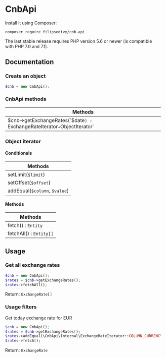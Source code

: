 CnbApi
======

Install it using Composer:

```
composer require filipsedivy/cnb-api
```

The last stable release requires PHP version 5.6 or newer (is compatible with PHP 7.0 and 7.1).

Documentation
-------------

### Create an object

```php
$cnb = new CnbApi();
```

### CnbApi methods

| Methods                                                                     |
| --------------------------------------------------------------------------- |
| $cnb->getExchangeRates(`$date`) : `ExchangeRateIterator` → `ObjectIterator` |                             |

### Object iterator

#### Conditionals

| Methods                        |
| ------------------------------ |
| setLimit(`$limit`)             |
| setOffset(`$offset`)           |
| addEqual(`$column`, `$value`)  |


#### Methods

| Methods                        |
| ------------------------------ |
| fetch() : `Entity`             |
| fetchAll() : `Entity[]`        |

Usage
-----

### Get all exchange rates

```php
$cnb = new CnbApi();
$rates = $cnb->getExchangeRates();
$rates->fetchAll();
```

Return: `ExchangeRate[]`

### Usage filters

Get today exchange rate for EUR

```php
$cnb = new CnbApi();
$rates = $cnb->getExchangeRates();
$rates->addEqual(\CnbApi\Internal\ExchangeRateIterator::COLUMN_CURRENCY_CODE, 'EUR');
$rates->fetch();
```

Return: `ExchangeRate`